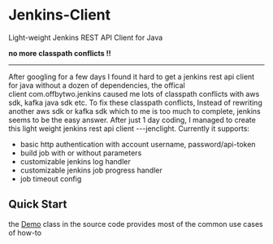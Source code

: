 # Jenkins-Client

Light-weight Jenkins REST API Client for Java


**no more classpath conflicts !!**

-----

After googling for a few days I found it hard to get a jenkins rest api client for java without a dozen of dependencies, the offical client com.offbytwo.jenkins caused me lots of classpath conflicts with aws sdk, kafka java sdk etc. To fix these classpath conflicts, Instead of rewriting another aws sdk or kafka sdk which to me is too much to complete, jenkins seems to be the easy answer. After just 1 day coding, I managed to create this light weight jenkins rest api client ---jenclight. Currently it supports: 

* basic http authentication with account username, password/api-token
* build job with or without parameters
* customizable jenkins log handler
* customizable jenkins job progress handler
* job timeout config

## Quick Start

the [Demo](https://github.com/logicigam/jenclight/blob/master/src/test/java/org/k1/jenclight/Demo.java) class in the source code provides most of the common use cases of how-to


